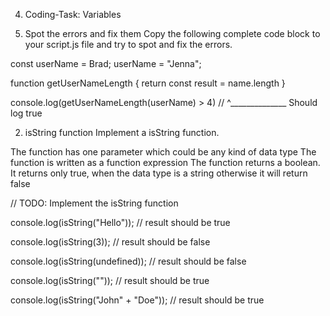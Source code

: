 04) Coding-Task: Variables
   
1) Spot the errors and fix them
 Copy the following complete code block to your script.js file and try to spot and fix the errors.

const userName = Brad;
userName = "Jenna";

function getUserNameLength {
  return const result = name.length
}

console.log(getUserNameLength(userName) > 4)
// ^______________ Should log true



2) isString function
Implement a isString function.

 The function has one parameter which could be any kind of data type
 The function is written as a function expression
 The function returns a boolean. It returns only true, when the data type is a string otherwise it will return false

 // TODO: Implement the isString function

console.log(isString("Hello"));
// result should be true

console.log(isString(3));
// result should be false

console.log(isString(undefined));
// result should be false

console.log(isString(""));
// result should be true

console.log(isString("John" + "Doe"));
// result should be true
